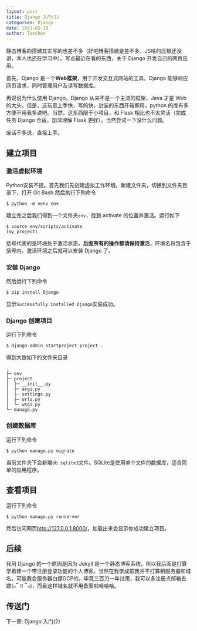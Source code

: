 ```yaml
---
layout: post
title: Django 入门(1)
categories: Django
date: 2021-05-10
author: Taochen
---
```


静态博客的搭建其实写的也差不多（好吧博客搭建是差不多，JS啥的压根还没讲，本人也还在学习中）。写点最近在看的东西，关于 Django 开发自己的网页应用。

首先，Django 是一个**Web框架**，用于开发交互式网站的工具。Django 能够响应网页请求，同时管理用户及读写数据库。

再说说为什么使用 Django。Django 从来不是一个主流的框架，Java 才是 Web 的大头。但是，这玩意上手快，写的快，封装的东西开箱即用，python 的库有多方便不用我多说吧。当然，这东西限于小项目，和 Flask 相比也不太灵活（完成任务 Django 合适，加深理解 Flask 更好），当然尝试一下没什么问题。

废话不多说，直接上手。

## 建立项目

### 激活虚拟环境

Python安装不提。首先我们先创建虚拟工作环境。新建文件夹，切换到文件夹目录下，打开 Git Bash 然后执行下列命令

```
$ python -m venv env
```

建立完之后我们得到一个文件夹```env```，找到 activate 的位置并激活。运行如下

```
$ source env/scripts/activate
(my_project)
```

括号代表的是环境处于激活状态，**后面所有的操作都请保持激活**，环境名将包含于括号内。激活环境之后就可以安装 Django 了。

### 安装 Django

然后运行下列命令

```
$ pip install Django
```

显示```Successfully installed Django```安装成功。

### Django 创建项目

运行下列命令

```
$ django-admin startproject project .
```

得到大致如下的文件夹目录
```
.
├─ env
├─ project
│  ├─ __init__.py
│  ├─ asgi.py
│  ├─ settings.py
│  ├─ urls.py
│  └─ wsgi.py
└─ manage.py
```

### 创建数据库

运行下列命令

```
$ python manage.py migrate
```

当前文件夹下会新增```db.sqlite3```文件。SQLite是使用单个文件的数据库，适合简单的应用程序。

## 查看项目

运行下列命令

```
$ python manage.py runserver
```

然后访问网页<http://127.0.0.1:8000/>，加载出来会显示你成功建立项目。

## 后续

我用 Django 的一个原因是因为 Jekyll 是一个静态博客系统，所以我后面是打算学着建一个带注册登录功能的个人博客。当然在我学成前我并不打算租服务器和域名。可能我会服务器白嫖GCP的，毕竟三百刀一年试用，我可以多注册点邮箱去嫖(๑‾ ꇴ ‾๑)，而且这样域名就不用备案啦哈哈哈。

## 传送门

下一章: Django 入门(2)